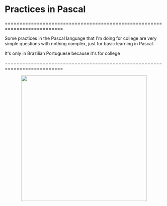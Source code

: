 # Practices in Pascal

==========================================================================

Some practices in the Pascal language that I'm doing for college are very simple questions with nothing complex, just for basic learning in Pascal.

It's only in Brazilian Portuguese because it's for college

==========================================================================
<p align="center">
  <img width="400" height="400" src="https://github.com/Haadty/Pascal-Practices/assets/55682433/4f7addae-5c67-41d7-8643-1bf02033e4b4">
</p>
